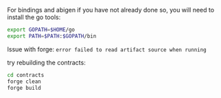 For bindings and abigen if you have not already done so, you will need to install the go tools:

```bash
export GOPATH=$HOME/go
export PATH=$PATH:$GOPATH/bin
```

Issue with forge: `error failed to read artifact source when running`

try rebuilding the contracts:

```bash
cd contracts
forge clean
forge build
```
